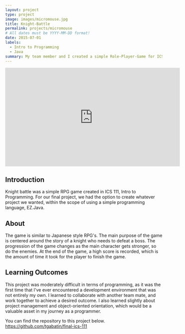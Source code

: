 ```yaml
---
layout: project
type: project
image: images/micromouse.jpg
title: Knight-Battle
permalink: projects/micromouse
# All dates must be YYYY-MM-DD format!
date: 2015-07-01
labels:
  - Intro to Programming
  - Java
summary: My team member and I created a simple Role-Player-Game for ICS 111, Intro to Programming. 
---
```


<iframe width="560" height="315" src="https://www.youtube.com/watch?v=C-bpv4Kh5Bo&t=4s" frameborder="0" allowfullscreen=""></iframe>



## Introduction
Knight battle was a simple RPG game created in ICS 111, Intro to Programming. For our final project, we had the option to create whatever project we wanted, within the scope of using a simple programming language, EZ.Java.

## About
The game is similar to Japanese style RPG's. The main purpose of the game is centered around the story of a knight who needs to defeat a boss. The progression of the game changes as the main character gets stronger, so do the enemies. At the end of the game, a high score is recorded, which is the amount of time it took for the player to finish the game. 

## Learning Outcomes
This project was moderately difficult in terms of programming, as it was the first time that I've ever encountered a development environment that was not entirely my own. I learned to collaborate with another team mate, and work together to achieve a desired outcome. I also learned slightly about project management and object-oriented orientation, which would be a valuable asset in my journey as a programmer. 

You can find the repository to this project below. 
https://github.com/tgabatin/final-ics-111
